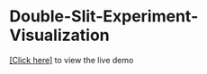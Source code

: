 # Double-Slit-Experiment-Visualization

<a href="https://doubleslit.ranjansharma.info.np/">[Click here]</a> to view the live demo
